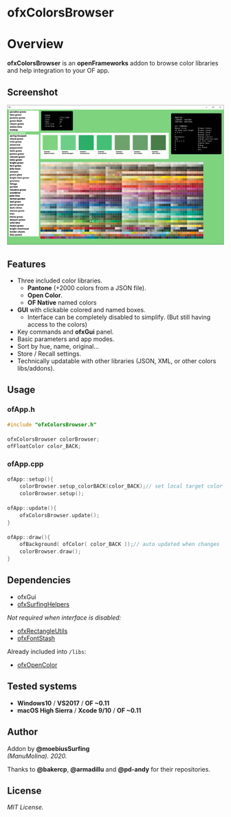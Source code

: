 ofxColorsBrowser
=============================

# Overview
**ofxColorsBrowser** is an **openFrameworks** addon to browse color libraries and help integration to your OF app.

## Screenshot
![image](/readme_images/Capture.PNG?raw=true "image")

## Features
* Three included color libraries.
  * **Pantone** (+2000 colors from a JSON file).
  * **Open Color**.
  * **OF Native** named colors
* **GUI** with clickable colored and named boxes. 
  * Interface can be completely disabled to simplify. (But still having access to the colors)
* Key commands and **ofxGui** panel.
* Basic parameters and app modes.
* Sort by hue, name, original...
* Store / Recall settings.
* Technically updatable with other libraries (JSON, XML, or other colors libs/addons).

## Usage
 
### ofApp.h
```.cpp
#include "ofxColorsBrowser.h"

ofxColorsBrowser colorBrowser;
ofFloatColor color_BACK;
```

### ofApp.cpp
```.cpp
ofApp::setup(){
    colorBrowser.setup_colorBACK(color_BACK);// set local target color auto-receiver
    colorBrowser.setup();

ofApp::update(){
	ofxColorsBrowser.update();
}

ofApp::draw(){
    ofBackground( ofColor( color_BACK ));// auto updated when changes
	colorBrowser.draw();
}
```

## Dependencies
* ofxGui
* [ofxSurfingHelpers](https://github.com/moebiussurfing/ofxSurfingHelpers)  

*Not required when interface is disabled:*  
* [ofxRectangleUtils](https://github.com/bakercp/ofxRectangleUtils) 
* [ofxFontStash](https://github.com/armadillu/ofxFontStash)  

Already included into ```/libs```:  
* [ofxOpenColor](https://github.com/pd-andy/ofxOpenColor)  
 
## Tested systems
- **Windows10** / **VS2017** / **OF ~0.11**
- **macOS High Sierra** / **Xcode 9/10** / **OF ~0.11**

## Author
Addon by **@moebiusSurfing**  
*(ManuMolina). 2020.*  

Thanks to **@bakercp**, **@armadillu** and **@pd-andy** for their repositories.  

## License
*MIT License.*